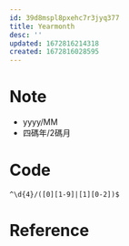 ```yaml
---
id: 39d8mspl8pxehc7r3jyq377
title: Yearmonth
desc: ''
updated: 1672816214318
created: 1672816028595
---
```


# Note
- yyyy/MM
- 四碼年/2碼月

# Code
``` 
^\d{4}/([0][1-9]|[1][0-2])$
```


# Reference